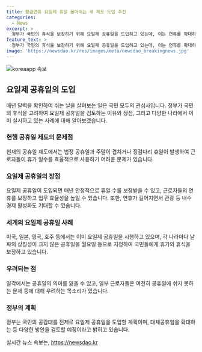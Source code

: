 ```yaml
---
title: 황금연휴 요일제 휴일 몰아쉬는 새 제도 도입 추진
categories:
  - News
excerpt: >
  정부가 국민의 휴식을 보장하기 위해 요일제 공휴일을 도입하고 있는데, 이는 연휴를 확대하고 휴일 수를 안정적으로 유지하는 목적이다. 이로써 근로자는 휴식을 보장받을 뿐 아니라 내수경제 활성화에도 기여할 것으로 기대된다. 이미 미국, 일본, 영국, 호주 등에서 요일제 공휴일이 시행되고 있지만 이에 대한 우려도 있다. 정부는 국민의 공감대를 고려해 다양한 방안을 검토 중이다.
feature_text: >
  정부가 국민의 휴식을 보장하기 위해 요일제 공휴일을 도입하고 있는데, 이는 연휴를 확대하고 휴일 수를 안정적으로 유지하는 목적이다. 이로써 근로자는 휴식을 보장받을 뿐 아니라 내수경제 활성화에도 기여할 것으로 기대된다. 이미 미국, 일본, 영국, 호주 등에서 요일제 공휴일이 시행되고 있지만 이에 대한 우려도 있다. 정부는 국민의 공감대를 고려해 다양한 방안을 검토 중이다.
image: 'https://newsdao.kr/res/images/meta/newsdao_breakingnews.jpg'
---
```


<p><img src="https://newsdao.kr/res/images/meta/newsdao_breakingnews.jpg" alt="koreaapp 속보" /></p>

<h2 data-ke-size="size26">요일제 공휴일의 도입</h2>

<p data-ke-size="size16">매년 달력을 확인하여 쉬는 날을 살펴보는 일은 국민 모두의 관심사입니다. 정부가 국민의 휴식을 고려하여 요일제 공휴일을 검토하는 이유와 장점, 그리고 다양한 나라에서 이미 실시하고 있는 사례에 대해 알아보겠습니다.</p>

<h3><b>현행 공휴일 제도의 문제점</b></h3>

<p data-ke-size="size16">현재의 공휴일 제도에서는 법정 공휴일과 주말이 겹치거나 징검다리 휴일이 발생하여 근로자들이 휴가 일수를 효율적으로 사용하기 어려운 문제가 있습니다.</p>

<h3><b>요일제 공휴일의 장점</b></h3>

<p data-ke-size="size16">요일제 공휴일이 도입되면 매년 안정적으로 휴일 수를 보장받을 수 있고, 근로자들의 연휴를 보장하고 업무 효율성을 높일 수 있습니다. 또한, 연휴가 길어지면서 관광 등 내수경제 활성화도 기대할 수 있습니다.</p>

<h3><b>세계의 요일제 공휴일 사례</b></h3>

<p data-ke-size="size16">미국, 일본, 영국, 호주 등에서는 이미 요일제 공휴일을 시행하고 있으며, 각 나라마다 날짜의 상징성이 크지 않은 공휴일을 월요일 등으로 지정하여 국민들에게 휴가와 휴식을 보장하고 있습니다.</p>

<h3><b>우려되는 점</b></h3>

<p data-ke-size="size16">일각에서는 공휴일의 의미를 잃을 수 있고, 일부 근로자들은 여전히 공휴일에 쉬지 못하는 문제 등에 대해 우려하는 목소리가 있습니다.</p>

<h3><b>정부의 계획</b></h3>

<p data-ke-size="size16">정부는 국민의 공감대를 전제로 요일제 공휴일을 도입할 계획이며, 대체공휴일을 확대하는 등 다양한 방안을 검토할 예정이라고 밝히고 있습니다.</p>
실시간 뉴스 속보는, <a href="https://newsdao.kr" rel="dofollow">https://newsdao.kr</a>


